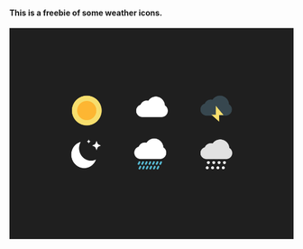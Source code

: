 #### This is a freebie of some weather icons.
<img src="https://raw.githubusercontent.com/HardcoreIOS/Weather-Icons/master/Weather%20Icons.png">
